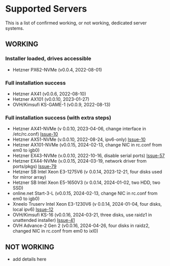 # Supported Servers
This is a list of confirmed working, or not working, dedicated server systems.

## WORKING

### Installer loaded, drives accessible
* Hetzner PX62-NVMe (v0.0.4, 2022-08-01)

### Full installation success
* Hetzner AX41 (v0.0.6, 2022-08-10)
* Hetzner AX101 (v0.0.10, 2023-01-27)
* OVH/Kimsufi KS-GAME-1 (v0.0.9, 2022-08-13)

### Full installation success (with extra steps)
* Hetzner AX41-NVMe (v 0.0.10, 2023-04-06, change interface in /etc/rc.conf) [Issue-10](https://github.com/depenguin-me/depenguin-run/issues/10#issuecomment-1225893163)
* Hetzner AX51-NVMe (v.0.0.10, 2022-08-24, ipv6-only) [Issue-10](https://github.com/depenguin-me/depenguin-run/issues/10)
* Hetzner AX101-NVMe (v0.0.15, 2024-02-13, change NIC in rc.conf from em0 to igb0)
* Hetzner EX43-NVMe (v.0.0.10, 2022-10-16, disable serial ports) [Issue-57](https://github.com/depenguin-me/depenguin-run/issues/57)
* Hetzner EX44-NVMe (v.0.0.15, 2024-03-19, network driver from ports/pkgs) [Issue-79](https://github.com/depenguin-me/depenguin-run/issues/79)
* Hetzner SB Intel Xeon E3-1275V6 (v 0.0.14, 2023-12-21, four disks used for mirror array)
* Hetzner SB Intel Xeon E5-1650V3 (v 0.0.14, 2024-01-02, two HDD, two SSD)
* online.net Start-3-L (v0.0.15, 2024-02-13, change NIC in rc.conf from em0 to igb0)
* Xneelo Truserv Intel Xeon E3-1230V6 (v 0.0.14, 2024-01-04, four disks, local ipv6) [Issue-12](https://github.com/depenguin-me/depenguin-run/issues/12#issuecomment-1877658404)
* OVH/Kimsufi KS-16 (v0.0.16, 2024-03-21, three disks, use raidz1 in unattended installer) [Issue-41](https://github.com/depenguin-me/depenguin-run/issues/41#issuecomment-2011833543)
* OVH Advance-2 Gen 2 (v0.0.16, 2024-04-26, four disks in raidz2, changed NIC in rc.conf from em0 to ixl0)

## NOT WORKING
* add details here
